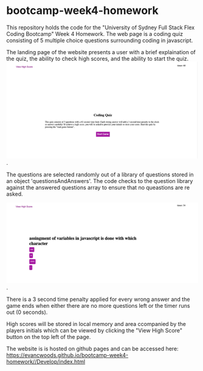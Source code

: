 # bootcamp-week4-homework

This repository holds the code for the "University of Sydney Full Stack Flex Coding Bootcamp" Week 4 Homework. The web page is a coding quiz consisting of 5 multiple choice questions surrounding coding in javascript.

The landing page of the website presents a user with a brief explaination of the quiz, the ability to check high scores, and the ability to start the quiz. 
![The landing page presents users with options of viewing the high scores or starting a quiz](./Develop/assets/images/landing-page.png).

The questions are selected randomly out of a library of questions stored in an object 'questionsAndAnswers'. The code checks to the question library against the answered questions array to ensure that no queastions are re asked.

![The questions page of the quiz loads new questions and answers after each question is answered.](./Develop/assets/images/questions-page.png).

There is a 3 second time penalty applied for every wrong answer and the game ends when either there are no more questions left or the timer runs out (0 seconds).

High scores will be stored in local memory and area ccompanied by the players initials which can be viewed by clicking the "View High Score" button on the top left of the page.


The website is is hosted on github pages and can be accessed here: https://evancwoods.github.io/bootcamp-week4-homework//Develop/index.html 